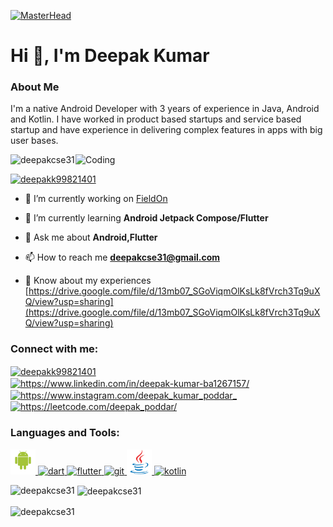 [![MasterHead](https://1.bp.blogspot.com/-7A4WynwLsMw/XbBpCXG8fHI/AAAAAAAAMt4/uOa1bpLskYgrwGbllhSu2SDj_Mig8SXJQCLcBGAsYHQ/s1600/2000_600px.gif)](https://rishavchanda.io)
<h1 align="left">Hi 👋, I'm Deepak Kumar</h1>
<h3 align="left">About Me</h3>
<p>I'm a native Android Developer with 3 years of experience in Java, Android and Kotlin. I have worked in product based startups and service based startup and have experience in delivering complex features in apps with big user bases.</p>
<img align="right" alt="Coding" width="400" src="https://camo.githubusercontent.com/e278cbf655da98c004011927c9b4ef9ace0e73c9b8a41892b778bbe03c045379/68747470733a2f2f637373706f696e743130312e636f6d2f77702d636f6e74656e742f75706c6f6164732f323032302f31302f446576656c6f7065722d6f6e2d6c6170746f702e676966">
<p align="left"> <img src="https://komarev.com/ghpvc/?username=deepakcse31&label=Profile%20views&color=0e75b6&style=flat" alt="deepakcse31" /> </p>

<p align="left"> <a href="https://twitter.com/deepakk99821401" target="blank"><img src="https://img.shields.io/twitter/follow/deepakk99821401?logo=twitter&style=for-the-badge" alt="deepakk99821401" /></a> </p>

- 🔭 I’m currently working on [FieldOn](https://play.google.com/store/search?q=fieldon+taskmo&c=apps)

- 🌱 I’m currently learning **Android Jetpack Compose/Flutter**

- 💬 Ask me about **Android,Flutter**

- 📫 How to reach me **deepakcse31@gmail.com**

- 📄 Know about my experiences [https://drive.google.com/file/d/13mb07_SGoViqmOlKsLk8fVrch3Tq9uXQ/view?usp=sharing](https://drive.google.com/file/d/13mb07_SGoViqmOlKsLk8fVrch3Tq9uXQ/view?usp=sharing)
<h3 align="left">Connect with me:</h3>
<p align="left">
<a href="https://twitter.com/deepakk99821401" target="blank"><img align="center" src="https://raw.githubusercontent.com/rahuldkjain/github-profile-readme-generator/master/src/images/icons/Social/twitter.svg" alt="deepakk99821401" height="30" width="40" /></a>
<a href="https://linkedin.com/in/https://www.linkedin.com/in/deepak-kumar-ba1267157/" target="blank"><img align="center" src="https://raw.githubusercontent.com/rahuldkjain/github-profile-readme-generator/master/src/images/icons/Social/linked-in-alt.svg" alt="https://www.linkedin.com/in/deepak-kumar-ba1267157/" height="30" width="40" /></a>
<a href="https://instagram.com/https://www.instagram.com/deepak_kumar_poddar_" target="blank"><img align="center" src="https://raw.githubusercontent.com/rahuldkjain/github-profile-readme-generator/master/src/images/icons/Social/instagram.svg" alt="https://www.instagram.com/deepak_kumar_poddar_" height="30" width="40" /></a>
<a href="https://www.leetcode.com/https://leetcode.com/deepak_poddar/" target="blank"><img align="center" src="https://raw.githubusercontent.com/rahuldkjain/github-profile-readme-generator/master/src/images/icons/Social/leet-code.svg" alt="https://leetcode.com/deepak_poddar/" height="30" width="40" /></a>
</p>

<h3 align="left">Languages and Tools:</h3>
<p align="left"> <a href="https://developer.android.com" target="_blank" rel="noreferrer"> <img src="https://raw.githubusercontent.com/devicons/devicon/master/icons/android/android-original-wordmark.svg" alt="android" width="40" height="40"/> </a> <a href="https://dart.dev" target="_blank" rel="noreferrer"> <img src="https://www.vectorlogo.zone/logos/dartlang/dartlang-icon.svg" alt="dart" width="40" height="40"/> </a> <a href="https://flutter.dev" target="_blank" rel="noreferrer"> <img src="https://www.vectorlogo.zone/logos/flutterio/flutterio-icon.svg" alt="flutter" width="40" height="40"/> </a> <a href="https://git-scm.com/" target="_blank" rel="noreferrer"> <img src="https://www.vectorlogo.zone/logos/git-scm/git-scm-icon.svg" alt="git" width="40" height="40"/> </a> <a href="https://www.java.com" target="_blank" rel="noreferrer"> <img src="https://raw.githubusercontent.com/devicons/devicon/master/icons/java/java-original.svg" alt="java" width="40" height="40"/> </a> <a href="https://kotlinlang.org" target="_blank" rel="noreferrer"> <img src="https://www.vectorlogo.zone/logos/kotlinlang/kotlinlang-icon.svg" alt="kotlin" width="40" height="40"/> </a> </p>

<p><img align="left" src="https://github-readme-stats.vercel.app/api/top-langs?username=deepakcse31&show_icons=true&locale=en&layout=compact" alt="deepakcse31" /></p>

<p>&nbsp;<img align="center" src="https://github-readme-stats.vercel.app/api?username=deepakcse31&show_icons=true&locale=en" alt="deepakcse31" /></p>

<p><img align="center" src="https://github-readme-streak-stats.herokuapp.com/?user=deepakcse31&" alt="deepakcse31" /></p>
